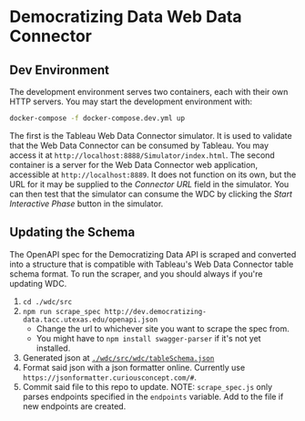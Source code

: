 # Democratizing Data Web Data Connector

## Dev Environment

The development environment serves two containers, each with their own HTTP servers. You may start the development environment with:

```bash
docker-compose -f docker-compose.dev.yml up
```

The first is the Tableau Web Data Connector simulator. It is used to validate that the Web Data Connector can be consumed by Tableau. You may access it at `http://localhost:8888/Simulator/index.html`. The second container is a server for the Web Data Connector web application, accessible at `http://localhost:8889`. It does not function on its own, but the URL for it may be supplied to the *Connector URL* field in the simulator. You can then test that the simulator can consume the WDC by clicking the *Start Interactive Phase* button in the simulator.

## Updating the Schema

The OpenAPI spec for the Democratizing Data API is scraped and converted into a structure that is compatible with Tableau's Web Data Connector table schema format.
To run the scraper, and you should always if you're updating WDC.
1. `cd ./wdc/src`
2. `npm run scrape_spec http://dev.democratizing-data.tacc.utexas.edu/openapi.json`
    - Change the url to whichever site you want to scrape the spec from.
    - You might have to `npm install swagger-parser` if it's not yet installed.
3. Generated json at [`./wdc/src/wdc/tableSchema.json`](./wdc/src/wdc/tableSchema.json)
4. Format said json with a json formatter online. Currently use `https://jsonformatter.curiousconcept.com/#`.
5. Commit said file to this repo to update.
NOTE: `scrape_spec.js` only parses endpoints specified in the `endpoints` variable. Add to the file if new endpoints are created.